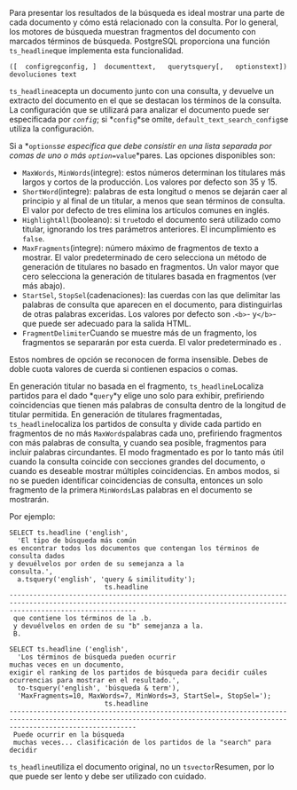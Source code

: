 Para presentar los resultados de la búsqueda es ideal mostrar una  parte de cada documento y cómo está relacionado con la consulta. Por lo  general, los motores de búsqueda muestran fragmentos del documento con  marcados términos de búsqueda. PostgreSQL proporciona una función  `ts_headline`que implementa esta funcionalidad.



```
([  configregconfig, ]  documenttext,   querytsquery[,   optionstext]) devoluciones text
```

 `ts_headline`acepta un documento junto con una consulta, y devuelve un extracto del  documento en el que se destacan los términos de la consulta. La  configuración que se utilizará para analizar el documento puede ser  especificada por *`config`*; si  *`config`*se omite,  `default_text_search_config`se utiliza la configuración.

Si a  *`options`*se especifica que debe consistir en una lista separada por comas de uno o más  *`option`*`=`*`value`*pares. Las opciones disponibles son:

- `MaxWords`,  `MinWords`(integre): estos números determinan los titulares más largos y cortos de la producción. Los valores por defecto son 35 y 15.
-  `ShortWord`(integre): palabras de esta longitud o menos se dejarán caer al principio y al  final de un titular, a menos que sean términos de consulta. El valor por defecto de tres elimina los artículos comunes en inglés.
-  `HighlightAll`(booleano): si  `true`todo el documento será utilizado como titular, ignorando los tres parámetros anteriores. El incumplimiento es `false`.
-  `MaxFragments`(integre): número máximo de fragmentos de texto a mostrar. El valor predeterminado de cero selecciona un método de generación de titulares no basado en  fragmentos. Un valor mayor que cero selecciona la generación de  titulares basada en fragmentos (ver más abajo).
- `StartSel`,  `StopSel`(cadenaciones): las cuerdas con las que delimitar las palabras de consulta que aparecen en el documento, para distinguirlas de otras palabras exceridas. Los  valores por defecto son .`<b>`- y`</b>`- que puede ser adecuado para la salida HTML.
-  `FragmentDelimiter`Cuando se muestre más de un fragmento, los fragmentos se separarán por esta cuerda. El valor predeterminado es .

Estos nombres de opción se reconocen de forma insensible. Debes de doble cuota valores de cuerda si contienen espacios o comas.

En generación titular no basada en el fragmento,  `ts_headline`Localiza partidos para el dado  *`query`*y elige uno solo para exhibir, prefiriendo coincidencias que tienen más  palabras de consulta dentro de la longitud de titular permitida. En  generación de titulares fragmentadas,  `ts_headline`localiza los partidos de consulta y divide cada partido en fragmentos de no más  `MaxWords`palabras cada uno, prefiriendo fragmentos con más palabras de consulta, y cuando sea posible, fragmentos  para incluir palabras circundantes. El modo fragmentado es por lo tanto más  útil cuando la consulta coincide con secciones grandes del documento, o  cuando es deseable mostrar múltiples coincidencias. En ambos modos, si  no se pueden identificar coincidencias de consulta, entonces un solo  fragmento de la primera  `MinWords`Las palabras en el documento se mostrarán.

Por ejemplo:

```
SELECT ts.headline ('english',
  'El tipo de búsqueda más común
es encontrar todos los documentos que contengan los términos de consulta dados
y devuélvelos por orden de su semejanza a la
consulta.',
  a.tsquery('english', 'query & similitudity');
                        ts.headline
----------------------------------------------------------------------------------------------------------------------------------------------------------------------------
 que contiene los términos de la .b.
 y devuélvelos en orden de su "b" semejanza a la.
 B.

SELECT ts.headline ('english',
  'Los términos de búsqueda pueden ocurrir
muchas veces en un documento,
exigir el ranking de los partidos de búsqueda para decidir cuáles
ocurrencias para mostrar en el resultado.',
  to-tsquery('english', 'búsqueda & term'),
  'MaxFragments=10, MaxWords=7, MinWords=3, StartSel=, StopSel=');
                        ts.headline
----------------------------------------------------------------------------------------------------------------------------------------------------------------------------
 Puede ocurrir en la búsqueda
 muchas veces... clasificación de los partidos de la "search" para decidir
```

 `ts_headline`utiliza el documento original, no un  `tsvector`Resumen, por lo que puede ser lento y debe ser utilizado con cuidado.